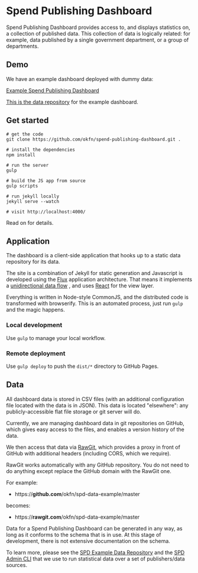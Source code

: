 # Spend Publishing Dashboard

Spend Publishing Dashboard provides access to, and displays statistics on,
a collection of published data. This collection of data is logically related:
for example, data published by a single government department, or a group
of departments.

## Demo

We have an example dashboard deployed with dummy data:

[Example Spend Publishing Dashboard](http://example.dashboards.okfnlabs.org/)

[This is the data repository](https://github.com/okfn/spd-data-example) for the example dashboard.

## Get started

```
# get the code
git clone https://github.com/okfn/spend-publishing-dashboard.git .

# install the dependencies
npm install

# run the server
gulp

# build the JS app from source
gulp scripts

# run jekyll locally
jekyll serve --watch

# visit http://localhost:4000/
```

Read on for details.

## Application

The dashboard is a client-side application that hooks up to a static data repository
for its data.

The site is a combination of Jekyll for static generation and Javascript is
developed using the [Flux](http://facebook.github.io/flux/) application
architecture. That means it implements a [unidirectional data
flow](http://facebook.github.io/flux/docs/overview.html#structure-and-data-flow)
, and uses [React](https://facebook.github.io/react/) for the view layer.

Everything is written in Node-style CommonJS, and the distributed code is
transformed with browserify. This is an automated process, just run `gulp`
and the magic happens.


### Local development

Use `gulp` to manage your local workflow.

### Remote deployment

Use `gulp deploy` to push the `dist/*` directory to GitHub Pages.


## Data

All dashboard data is stored in CSV files (with an additional configuration file
located with the data is in JSON). This data is located "elsewhere": any
publicly-accessible flat file storage or git server will do.

Currently, we are managing dashboard data in git repositories on GitHub,
which gives easy access to the files, and enables a version history of the data.

We then access that data via [RawGit](https://rawgit.com/), which provides a proxy
in front of GitHub with additional headers (including CORS, which we require).

RawGit works automatically with any GitHub repository. You do not need to do anything
except replace the GitHub domain with the RawGit one.

For example:

* https://**github.com**/okfn/spd-data-example/master

becomes:

* https://**rawgit.com**/okfn/spd-data-example/master

Data for a Spend Publishing Dashboard can be generated in any way, as long
as it conforms to the schema that is in use. At this stage of development,
there is not extensive documentation on the schema.

To learn more, please see the [SPD Example Data Repository](https://github.com/okfn/spd-data-example)
and the [SPD Admin CLI](https://github.com/okfn/spd-admin) that we use to run
statistical data over a set of publishers/data sources.
